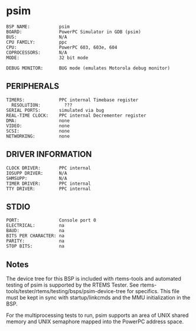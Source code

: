 psim
====
```
BSP NAME:           psim
BOARD:              PowerPC Simulator in GDB (psim)
BUS:                N/A
CPU FAMILY:         ppc
CPU:                PowerPC 603, 603e, 604
COPROCESSORS:       N/A
MODE:               32 bit mode

DEBUG MONITOR:      BUG mode (emulates Motorola debug monitor)
```

PERIPHERALS
-----------
```
TIMERS:             PPC internal Timebase register
  RESOLUTION:         ???
SERIAL PORTS:       simulated via bug
REAL-TIME CLOCK:    PPC internal Decrementer register
DMA:                none
VIDEO:              none
SCSI:               none
NETWORKING:         none
```

DRIVER INFORMATION
------------------
```
CLOCK DRIVER:       PPC internal
IOSUPP DRIVER:      N/A
SHMSUPP:            N/A
TIMER DRIVER:       PPC internal
TTY DRIVER:         PPC internal
```

STDIO
-----
```
PORT:               Console port 0
ELECTRICAL:         na
BAUD:               na
BITS PER CHARACTER: na
PARITY:             na
STOP BITS:          na
```

Notes
-----
The device tree for this BSP is included with rtems-tools and automated
testing of psim is supported by the RTEMS Tester. See
rtems-tools/tester/rtems/testing/bsps/psim-device-tree for specifics. This
file must be kept in sync with startup/linkcmds and the MMU initialization
in the BSP.

For the multiprocessing tests to run, psim supports an area of UNIX
shared memory and UNIX semaphore mapped into the PowerPC address space.

